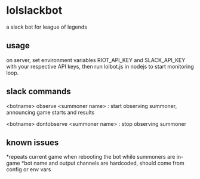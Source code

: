 # lolslackbot
a slack bot for league of legends

## usage
on server, set environment variables RIOT_API_KEY and SLACK_API_KEY with your respective API keys, then run lolbot.js in nodejs to start monitoring loop.

## slack commands

\<botname> observe \<summoner name> : start observing summoner, announcing game starts and results

\<botname> dontobserve \<summoner name> : stop observing summoner

## known issues
*repeats current game when rebooting the bot while summoners are in-game
*bot name and output channels are hardcoded, should come from config or env vars
